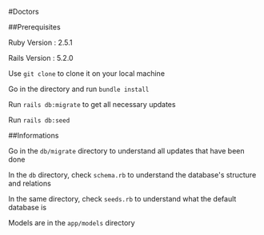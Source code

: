 #Doctors

##Prerequisites

Ruby Version : 2.5.1

Rails Version : 5.2.0

Use ```git clone``` to clone it on your local machine

Go in the directory and run ```bundle install```

Run ```rails db:migrate``` to get all necessary updates

Run ```rails db:seed```

##Informations

Go in the ```db/migrate``` directory to understand all updates that have been done

In the ```db``` directory, check ```schema.rb``` to understand the database's structure and relations

In the same directory, check ```seeds.rb``` to understand what the default database is

Models are in the ```app/models``` directory
